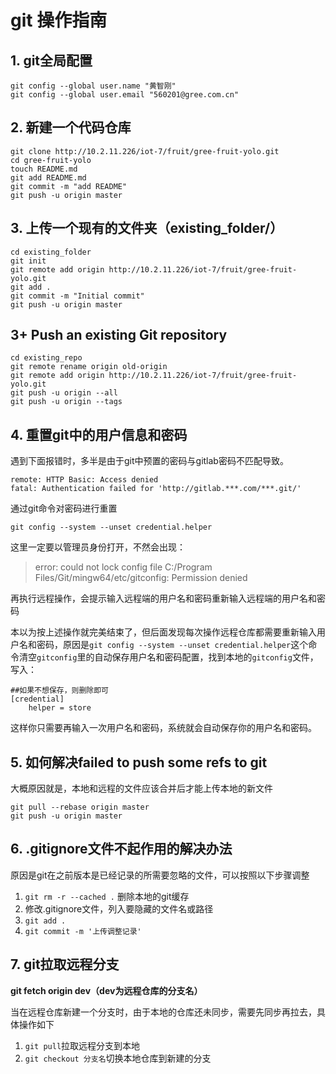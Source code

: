 # git 操作指南

## 1. git全局配置
```
git config --global user.name "黄智刚"
git config --global user.email "560201@gree.com.cn"
```
## 2. 新建一个代码仓库
```
git clone http://10.2.11.226/iot-7/fruit/gree-fruit-yolo.git
cd gree-fruit-yolo
touch README.md
git add README.md
git commit -m "add README"
git push -u origin master
```
## 3. 上传一个现有的文件夹（existing_folder/）
```
cd existing_folder
git init
git remote add origin http://10.2.11.226/iot-7/fruit/gree-fruit-yolo.git
git add .
git commit -m "Initial commit"
git push -u origin master
```
## 3+  Push an existing Git repository
```
cd existing_repo
git remote rename origin old-origin
git remote add origin http://10.2.11.226/iot-7/fruit/gree-fruit-yolo.git
git push -u origin --all
git push -u origin --tags
```

## 4. 重置git中的用户信息和密码
遇到下面报错时，多半是由于git中预置的密码与gitlab密码不匹配导致。
```
remote: HTTP Basic: Access denied
fatal: Authentication failed for 'http://gitlab.***.com/***.git/'
```
通过git命令对密码进行重置
```
git config --system --unset credential.helper
```
这里一定要以管理员身份打开，不然会出现：
> error: could not lock config file C:/Program Files/Git/mingw64/etc/gitconfig: Permission denied

再执行远程操作，会提示输入远程端的用户名和密码重新输入远程端的用户名和密码

本以为按上述操作就完美结束了，但后面发现每次操作远程仓库都需要重新输入用户名和密码，原因是`git config --system --unset credential.helper`这个命令清空`gitconfig`里的自动保存用户名和密码配置，找到本地的`gitconfig`文件，写入：
```
##如果不想保存，则删除即可
[credential]
    helper = store
```
这样你只需要再输入一次用户名和密码，系统就会自动保存你的用户名和密码。

## 5. 如何解决failed to push some refs to git
大概原因就是，本地和远程的文件应该合并后才能上传本地的新文件
```
git pull --rebase origin master 
git push -u origin master
```
## 6. .gitignore文件不起作用的解决办法
原因是git在之前版本是已经记录的所需要忽略的文件，可以按照以下步骤调整
1. `git rm -r --cached .` 删除本地的git缓存
2. 修改.gitignore文件，列入要隐藏的文件名或路径
3. `git add .`
4. `git commit -m '上传调整记录'`

## 7. git拉取远程分支
 **git fetch origin dev（dev为远程仓库的分支名）** 

当在远程仓库新建一个分支时，由于本地的仓库还未同步，需要先同步再拉去，具体操作如下

1. `git pull`拉取远程分支到本地
2. `git checkout 分支名`切换本地仓库到新建的分支